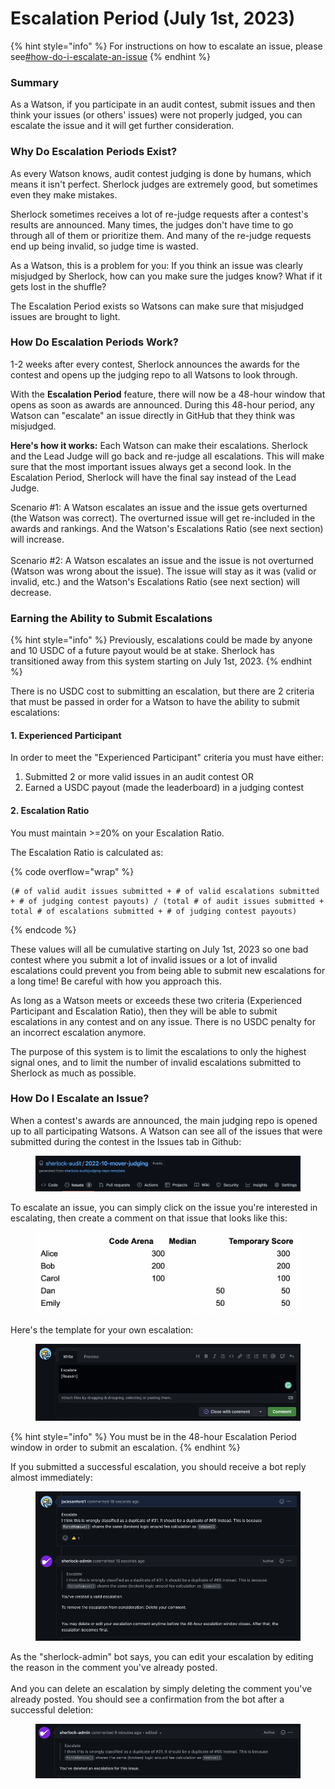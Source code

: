 # Escalation Period (July 1st, 2023)

{% hint style="info" %}
For instructions on how to escalate an issue, please see[#how-do-i-escalate-an-issue](escalation-period-1.md#how-do-i-escalate-an-issue "mention")
{% endhint %}

### Summary

As a Watson, if you participate in an audit contest, submit issues and then think your issues (or others' issues) were not properly judged, you can escalate the issue and it will get further consideration.&#x20;

### Why Do Escalation Periods Exist?

As every Watson knows, audit contest judging is done by humans, which means it isn't perfect. Sherlock judges are extremely good, but sometimes even they make mistakes.

Sherlock sometimes receives a lot of re-judge requests after a contest's results are announced. Many times, the judges don't have time to go through all of them or prioritize them. And many of the re-judge requests end up being invalid, so judge time is wasted.&#x20;

As a Watson, this is a problem for you: If you think an issue was clearly misjudged by Sherlock, how can you make sure the judges know? What if it gets lost in the shuffle?

The Escalation Period exists so Watsons can make sure that misjudged issues are brought to light.&#x20;

### How Do Escalation Periods Work?

1-2 weeks after every contest, Sherlock announces the awards for the contest and opens up the judging repo to all Watsons to look through.

With the **Escalation Period** feature, there will now be a 48-hour window that opens as soon as awards are announced. During this 48-hour period, any Watson can "escalate" an issue directly in GitHub that they think was misjudged.

**Here's how it works:** Each Watson can make their escalations. Sherlock and the Lead Judge will go back and re-judge all escalations. This will make sure that the most important issues always get a second look. In the Escalation Period, Sherlock will have the final say instead of the Lead Judge.

Scenario #1: A Watson escalates an issue and the issue gets overturned (the Watson was correct). The overturned issue will get re-included in the awards and rankings. And the Watson's Escalations Ratio (see next section) will increase. \
\
Scenario #2: A Watson escalates an issue and the issue is not overturned (Watson was wrong about the issue). The issue will stay as it was (valid or invalid, etc.) and the Watson's Escalations Ratio (see next section) will decrease.&#x20;

### Earning the Ability to Submit Escalations

{% hint style="info" %}
Previously, escalations could be made by anyone and 10 USDC of a future payout would be at stake. Sherlock has transitioned away from this system starting on July 1st, 2023.&#x20;
{% endhint %}

There is no USDC cost to submitting an escalation, but there are 2 criteria that must be passed in order for a Watson to have the ability to submit escalations:

#### 1. Experienced Participant

In order to meet the "Experienced Participant" criteria you must have either:

1. Submitted 2 or more valid issues in an audit contest OR
2. Earned a USDC payout (made the leaderboard) in a judging contest

#### 2. Escalation Ratio

You must maintain >=20% on your Escalation Ratio.

The Escalation Ratio is calculated as:

{% code overflow="wrap" %}
```
(# of valid audit issues submitted + # of valid escalations submitted + # of judging contest payouts) / (total # of audit issues submitted + total # of escalations submitted + # of judging contest payouts)
```
{% endcode %}

These values will all be cumulative starting on July 1st, 2023 so one bad contest where you submit a lot of invalid issues or a lot of invalid escalations could prevent you from being able to submit new escalations for a long time! Be careful with how you approach this.

As long as a Watson meets or exceeds these two criteria (Experienced Participant and Escalation Ratio), then they will be able to submit escalations in any contest and on any issue. There is no USDC penalty for an incorrect escalation anymore. &#x20;

The purpose of this system is to limit the escalations to only the highest signal ones, and to limit the number of invalid escalations submitted to Sherlock as much as possible.&#x20;

### How Do I Escalate an Issue?

When a contest's awards are announced, the main judging repo is opened up to all participating Watsons. A Watson can see all of the issues that were submitted during the contest in the Issues tab in Github:

<figure><img src="../../.gitbook/assets/image (1).png" alt=""><figcaption></figcaption></figure>

To escalate an issue, you can simply click on the issue you're interested in escalating, then create a comment on that issue that looks like this:

<figure><img src="../../.gitbook/assets/image (8).png" alt=""><figcaption></figcaption></figure>

Here's the template for your own escalation:

<figure><img src="../../.gitbook/assets/image (3).png" alt=""><figcaption></figcaption></figure>

{% hint style="info" %}
You must be in the 48-hour Escalation Period window in order to submit an escalation.&#x20;
{% endhint %}

If you submitted a successful escalation, you should receive a bot reply almost immediately:

<figure><img src="../../.gitbook/assets/image (15).png" alt=""><figcaption></figcaption></figure>

As the "sherlock-admin" bot says, you can edit your escalation by editing the reason in the comment you've already posted. \
\
And you can delete an escalation by simply deleting the comment you've already posted. You should see a confirmation from the bot after a successful deletion:

<figure><img src="../../.gitbook/assets/image (11).png" alt=""><figcaption></figcaption></figure>
